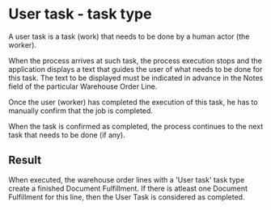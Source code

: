 # User task - task type

A user task is a task (work) that needs to be done by a human actor (the worker). 

When the process arrives at such task, the process execution stops and the application displays a text that guides the user of what needs to be done for this task. 
The text to be displayed must be indicated in advance in the Notes field of the particular Warehouse Order Line.

Once the user (worker) has completed the execution of this task, he has to manually confirm that the job is completed.

When the task is confirmed as completed, the process continues to the next task that needs to be done (if any).

## Result
When executed, the warehouse order lines with a 'User task' task type create a finished Document Fulfillment. If there is atleast one Document Fulfillment for this line, then the User Task is considered as completed.

